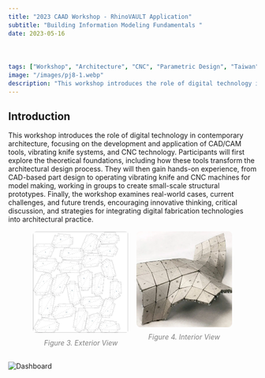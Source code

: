 ```yaml
---
title: "2023 CAAD Workshop - RhinoVAULT Application"
subtitle: "Building Information Modeling Fundamentals "
date: 2023-05-16



tags: ["Workshop", "Architecture", "CNC", "Parametric Design", "Taiwan"]
image: "/images/pj8-1.webp"
description: "This workshop introduces the role of digital technology in contemporary architecture, focusing on the development and application of CAD/CAM tools, vibrating knife systems, and CNC technology. Participants will first explore the theoretical foundations, including how these tools transform the architectural design process."
---
```


## Introduction

This workshop introduces the role of digital technology in contemporary architecture, focusing on the development and application of CAD/CAM tools, vibrating knife systems, and CNC technology. Participants will first explore the theoretical foundations, including how these tools transform the architectural design process. They will then gain hands-on experience, from CAD-based part design to operating vibrating knife and CNC machines for model making, working in groups to create small-scale structural prototypes. Finally, the workshop examines real-world cases, current challenges, and future trends, encouraging innovative thinking, critical discussion, and strategies for integrating digital fabrication technologies into architectural practice.

<div class="not-prose" 
     style="display: flex; gap: 1rem; margin: 1rem auto; width: 80%; justify-content: center;">
  <div style="flex: 1; text-align: center;">
    <img src="/images/pj8-1.webp" alt="Dashboard" style="width:100%; border-radius: 8px;" />
    <p style="color: gray; font-style: italic; font-size: 0.875rem; margin-top: 0.5rem; text-align: center;">
      Figure 3. Exterior View
  </div>
  <div style="flex: 1; text-align: center;">
    <img src="/images/pj8-3.webp" alt="Dashboard" style="width:100%; border-radius: 8px;" />
    <p style="color: gray; font-style: italic; font-size: 0.875rem; margin-top: 0.5rem; text-align: center;">
      Figure 4. Interior View
    </p>
  </div>
</div>

![Dashboard](/images/pj8-2.webp)